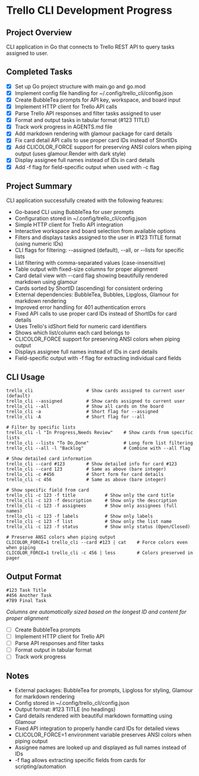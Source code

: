 # Trello CLI Development Progress

## Project Overview
CLI application in Go that connects to Trello REST API to query tasks assigned to user.

## Completed Tasks
- [x] Set up Go project structure with main.go and go.mod
- [x] Implement config file handling for ~/.config/trello_cli/config.json
- [x] Create BubbleTea prompts for API key, workspace, and board input
- [x] Implement HTTP client for Trello API calls
- [x] Parse Trello API responses and filter tasks assigned to user
- [x] Format and output tasks in tabular format (#123 TITLE)
- [x] Track work progress in AGENTS.md file
- [x] Add markdown rendering with glamour package for card details
- [x] Fix card detail API calls to use proper card IDs instead of ShortIDs
- [x] Add CLICOLOR_FORCE support for preserving ANSI colors when piping output (uses glamour.Render with dark style)
- [x] Display assignee full names instead of IDs in card details
- [x] Add -f flag for field-specific output when used with -c flag

## Project Summary
CLI application successfully created with the following features:
- Go-based CLI using BubbleTea for user prompts
- Configuration stored in ~/.config/trello_cli/config.json
- Simple HTTP client for Trello API integration
- Interactive workspace and board selection from available options
- Filters and displays tasks assigned to the user in #123 TITLE format (using numeric IDs)
- CLI flags for filtering: --assigned (default), --all, or --lists for specific lists
- List filtering with comma-separated values (case-insensitive)
- Table output with fixed-size columns for proper alignment
- Card detail view with --card flag showing beautifully rendered markdown using glamour
- Cards sorted by ShortID (ascending) for consistent ordering
- External dependencies: BubbleTea, Bubbles, Lipgloss, Glamour for markdown rendering
- Improved error handling for 401 authentication errors
- Fixed API calls to use proper card IDs instead of ShortIDs for card details
- Uses Trello's idShort field for numeric card identifiers
- Shows which list/column each card belongs to
- CLICOLOR_FORCE support for preserving ANSI colors when piping output
- Displays assignee full names instead of IDs in card details
- Field-specific output with -f flag for extracting individual card fields

## CLI Usage
```
trello_cli                    # Show cards assigned to current user (default)
trello_cli --assigned         # Show cards assigned to current user
trello_cli --all              # Show all cards on the board
trello_cli -a                 # Short flag for --assigned
trello_cli -A                 # Short flag for --all

# Filter by specific lists
trello_cli -l "In Progress,Needs Review"    # Show cards from specific lists
trello_cli --lists "To Do,Done"             # Long form list filtering
trello_cli --all -l "Backlog"               # Combine with --all flag

# Show detailed card information
trello_cli --card #123        # Show detailed info for card #123
trello_cli --card 123         # Same as above (bare integer)
trello_cli -c #456            # Short form for card details
trello_cli -c 456             # Same as above (bare integer)

# Show specific field from card
trello_cli -c 123 -f title           # Show only the card title
trello_cli -c 123 -f description     # Show only the description
trello_cli -c 123 -f assignees       # Show only assignees (full names)
trello_cli -c 123 -f labels          # Show only labels
trello_cli -c 123 -f list            # Show only the list name
trello_cli -c 123 -f status          # Show only status (Open/Closed)

# Preserve ANSI colors when piping output
CLICOLOR_FORCE=1 trello_cli --card #123 | cat    # Force colors even when piping
CLICOLOR_FORCE=1 trello_cli -c 456 | less        # Colors preserved in pager
```

## Output Format
```
#123 Task Title
#456 Another Task
#789 Final Task
```
*Columns are automatically sized based on the longest ID and content for proper alignment*
- [ ] Create BubbleTea prompts
- [ ] Implement HTTP client for Trello API
- [ ] Parse API responses and filter tasks
- [ ] Format output in tabular format
- [ ] Track work progress

## Notes
- External packages: BubbleTea for prompts, Lipgloss for styling, Glamour for markdown rendering
- Config stored in ~/.config/trello_cli/config.json
- Output format: #123 TITLE (no headings)
- Card details rendered with beautiful markdown formatting using Glamour
- Fixed API integration to properly handle card IDs for detailed views
- CLICOLOR_FORCE=1 environment variable preserves ANSI colors when piping output
- Assignee names are looked up and displayed as full names instead of IDs
- -f flag allows extracting specific fields from cards for scripting/automation